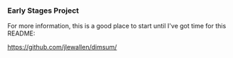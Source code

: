 ### Early Stages Project

For more information, this is a good place to start until I've got time for this README:

https://github.com/jlewallen/dimsum/